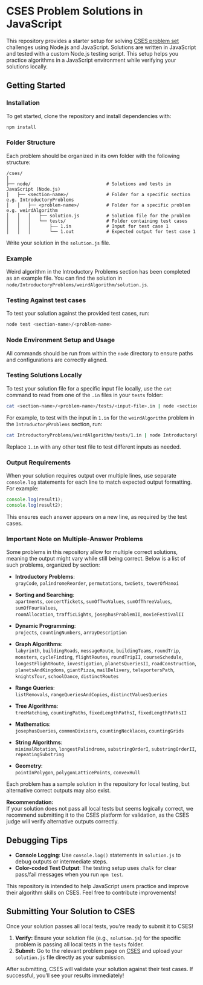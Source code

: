 # CSES Problem Solutions in JavaScript

This repository provides a starter setup for solving [CSES problem set](https://cses.fi/) challenges using Node.js and JavaScript. Solutions are written in JavaScript and tested with a custom Node.js testing script. This setup helps you practice algorithms in a JavaScript environment while verifying your solutions locally.

## Getting Started

### Installation

To get started, clone the repository and install dependencies with:

```bash
npm install
```

### Folder Structure

Each problem should be organized in its own folder with the following structure:

```
/cses/
│
├── node/                            # Solutions and tests in JavaScript (Node.js)
│   ├── <section-name>/              # Folder for a specific section e.g. IntroductoryProblems
│   │   ├── <problem-name>/          # Folder for a specific problem e.g. weirdAlgorithm
│   │   │   ├── solution.js          # Solution file for the problem
│   │   │   └── tests/               # Folder containing test cases
│   │   │       ├── 1.in             # Input for test case 1
│   │   │       └── 1.out            # Expected output for test case 1
```

Write your solution in the `solution.js` file.

### Example

Weird algorithm in the Introductory Problems section has been completed as an example file. You can find the solution in `node/IntroductoryProblems/weirdAlgorithm/solution.js`.

### Testing Against test cases

To test your solution against the provided test cases, run:

```bash
node test <section-name>/<problem-name>
```

### Node Environment Setup and Usage

All commands should be run from within the `node` directory to ensure paths and configurations are correctly aligned.

### Testing Solutions Locally

To test your solution file for a specific input file locally, use the `cat` command to read from one of the `.in` files in your `tests` folder:

```bash
cat <section-name>/<problem-name>/tests/<input-file>.in | node <section-name>/<problem-name>/solution.js
```

For example, to test with the input in `1.in` for the `weirdAlgorithm` problem in the `IntroductoryProblems` section, run:

```bash
cat IntroductoryProblems/weirdAlgorithm/tests/1.in | node IntroductoryProblems/weirdAlgorithm/solution.js
```

Replace `1.in` with any other test file to test different inputs as needed.

### Output Requirements

When your solution requires output over multiple lines, use separate `console.log` statements for each line to match expected output formatting. For example:

```javascript
console.log(result1);
console.log(result2);
```

This ensures each answer appears on a new line, as required by the test cases.

### Important Note on Multiple-Answer Problems

Some problems in this repository allow for multiple correct solutions, meaning the output might vary while still being correct. Below is a list of such problems, organized by section:

- **Introductory Problems**:  
  `grayCode`, `palindromeReorder`, `permutations`, `twoSets`, `towerOfHanoi`

- **Sorting and Searching**:  
  `apartments`, `concertTickets`, `sumOfTwoValues`, `sumOfThreeValues`, `sumOfFourValues`,  
  `roomAllocation`, `trafficLights`, `josephusProblemII`, `movieFestivalII`

- **Dynamic Programming**:  
  `projects`, `countingNumbers`, `arrayDescription`

- **Graph Algorithms**:  
  `labyrinth`, `buildingRoads`, `messageRoute`, `buildingTeams`, `roundTrip`, `monsters`, `cycleFinding`, `flightRoutes`, `roundTripII`, `courseSchedule`, `longestFlightRoute`, `investigation`, `planetsQueriesII`, `roadConstruction`, `planetsAndKingdoms`, `giantPizza`, `mailDelivery`, `teleportersPath`, `knightsTour`, `schoolDance`, `distinctRoutes`

- **Range Queries**:  
  `listRemovals`, `rangeQueriesAndCopies`, `distinctValuesQueries`

- **Tree Algorithms**:  
  `treeMatching`, `countingPaths`, `fixedLengthPathsI`, `fixedLengthPathsII`

- **Mathematics**:  
  `josephusQueries`, `commonDivisors`, `countingNecklaces`, `countingGrids`

- **String Algorithms**:  
  `minimalRotation`, `longestPalindrome`, `substringOrderI`, `substringOrderII`, `repeatingSubstring`

- **Geometry**:  
  `pointInPolygon`, `polygonLatticePoints`, `convexHull`

Each problem has a sample solution in the repository for local testing, but alternative correct outputs may also exist.

**Recommendation:**  
If your solution does not pass all local tests but seems logically correct, we recommend submitting it to the CSES platform for validation, as the CSES judge will verify alternative outputs correctly.

## Debugging Tips

- **Console Logging**: Use `console.log()` statements in `solution.js` to debug outputs or intermediate steps.
- **Color-coded Test Output**: The testing setup uses `chalk` for clear pass/fail messages when you run `npm test`.

This repository is intended to help JavaScript users practice and improve their algorithm skills on CSES. Feel free to contribute improvements!

## Submitting Your Solution to CSES

Once your solution passes all local tests, you're ready to submit it to CSES!

1. **Verify:** Ensure your solution file (e.g., `solution.js`) for the specific problem is passing all local tests in the `tests` folder.
2. **Submit:** Go to the relevant problem page on [CSES](https://cses.fi/problemset) and upload your `solution.js` file directly as your submission.

After submitting, CSES will validate your solution against their test cases. If successful, you’ll see your results immediately!
